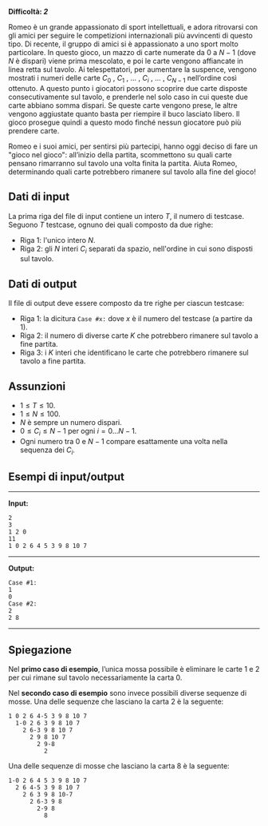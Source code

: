 **Difficoltà: _2_**

Romeo è un grande appassionato di sport intellettuali, e adora ritrovarsi con
gli amici per seguire le competizioni internazionali più avvincenti di questo
tipo. Di recente, il gruppo di amici si è appassionato a uno sport molto
particolare. In questo gioco, un mazzo di carte numerate da $0$ a $N-1$ (dove
$N$ è dispari) viene prima mescolato, e poi le carte vengono affiancate in linea
retta sul tavolo. Ai telespettatori, per aumentare la suspence, vengono mostrati
i numeri delle carte $C_0$ , $C_1$ , ... , $C_i$ , ... , $C_{N-1}$ nell’ordine
così ottenuto. A questo punto i giocatori possono scoprire due carte disposte
consecutivamente sul tavolo, e prenderle nel solo caso in cui queste due carte
abbiano somma dispari. Se queste carte vengono prese, le altre vengono
aggiustate quanto basta per riempire il buco lasciato libero. Il gioco prosegue
quindi a questo modo finché nessun giocatore può più prendere carte.

Romeo e i suoi amici, per sentirsi più partecipi, hanno oggi deciso di fare un
"gioco nel gioco": all’inizio della partita, scommettono su quali carte pensano
rimarranno sul tavolo una volta finita la partita. Aiuta Romeo, determinando
quali carte potrebbero rimanere sul tavolo alla fine del gioco!

## Dati di input

La prima riga del file di input contiene un intero $T$, il numero di testcase.
Seguono $T$ testcase, ognuno dei quali composto da due righe:

- Riga $1$: l'unico intero $N$.
- Riga $2$: gli $N$ interi $C_i$ separati da spazio, nell'ordine in cui sono
  disposti sul tavolo.

## Dati di output

Il file di output deve essere composto da tre righe per ciascun testcase:

- Riga $1$: la dicitura `Case #x:` dove $x$ è il numero del testcase (a partire
  da $1$).
- Riga $2$: il numero di diverse carte $K$ che potrebbero rimanere sul tavolo a
  fine partita.
- Riga $3$: i $K$ interi che identificano le carte che potrebbero rimanere sul
  tavolo a fine partita.

## Assunzioni

- $1 \le T \le 10$.
- $1 \le N \le 100$.
- $N$ è sempre un numero dispari.
- $0 \le C_i \le N-1$ per ogni $i = 0...N-1$.
- Ogni numero tra 0 e $N-1$ compare esattamente una volta nella sequenza dei $C_i$.

## Esempi di input/output

***

**Input:**
```
2
3
1 2 0
11
1 0 2 6 4 5 3 9 8 10 7
```

***

**Output:**
```
Case #1:
1
0
Case #2:
2
2 8
```

***

## Spiegazione

Nel **primo caso di esempio**, l’unica mossa possibile è eliminare le carte 1 e 2 per cui rimane sul tavolo necessariamente la carta 0.

Nel **secondo caso di esempio** sono invece possibili diverse sequenze di mosse. Una delle sequenze che lasciano la carta 2 è la seguente:

```
1 0 2 6 4-5 3 9 8 10 7
  1-0 2 6 3 9 8 10 7
    2 6-3 9 8 10 7
      2 9 8 10 7
        2 9-8
          2
```

Una delle sequenze di mosse che lasciano la carta 8 è la seguente:
```
1-0 2 6 4 5 3 9 8 10 7
  2 6 4-5 3 9 8 10 7
    2 6 3 9 8 10-7
      2 6-3 9 8
        2-9 8
          8
```
